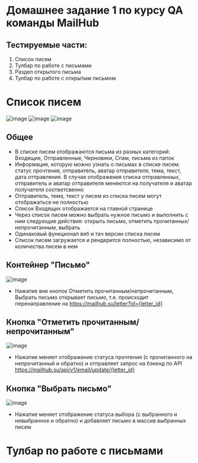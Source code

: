 # Домашнее задание 1 по курсу QA команды MailHub

## Тестируемые части:
1. Список писем
2. Тулбар по работе с письмами
3. Раздел открытого письма
4. Тулбар по работе с открытым письмом

# Список писем

![image](https://github.com/user-attachments/assets/4012b072-c7f4-47d7-8a58-246ca3949740)
![image](https://github.com/user-attachments/assets/9a03bbfe-ba6c-44fd-8bbc-39697f5983f6)
![image](https://github.com/user-attachments/assets/9f253fc0-bfdc-4a8d-9eb2-e84d464e1362)
## Общее

* В списке писем отображаются письма из разных категорий: Входящие, Отправленные, Черновики, Спам, письма из папок
* Информация, которую можно узнать о письмах в списке писем: статус прочтения, отправитель, аватар отправителя, тема, текст, дата отправления. В случае отображения списка отправленных, отправитель и аватар отправителя меняются на получателя и аватар получателя соответсвенно
* Отправитель, тема, текст у писем из списка писем могут отображаться не полностью
* Список Входящих отображается на главной странице
* Через список писем можно выбрать нужное письмо и выполнить с ним следующие действия: открыть письмо, отметить прочитанных/непрочитанным, выбрать
* Одинаковый функционал веб и тач версии списка писем
* Список писем загружается и рендерится полностью, независимо от количества писем в нем

## Контейнер "Письмо"

![image](https://github.com/user-attachments/assets/4c06bb63-c3e9-462c-998a-273ebfcf5166)

* Нажатие вне кнопок Отметить прочитанным/непрочитанным, Выбрать письмо открывает письмо, т.е. происходит перенаправление на https://mailhub.su/letter?id={letter_id}

## Кнопка "Отметить прочитанным/непрочитанным"

![image](https://github.com/user-attachments/assets/612f7e8d-a1b2-47bf-bcb7-1b7888b3b899)

* Нажатие меняет отображение статуса прочтения (с прочитанного на непрочитанный и обратно) и отправляет запрос на бэкенд по API https://mailhub.su/api/v1/email/update/{letter_id}

## Кнопка "Выбрать письмо"

![image](https://github.com/user-attachments/assets/681ab929-c03a-41d8-afd4-d65d9436bcea)

* Нажатие меняет отображение статуса выбора (с выбранного и невыбранное и обратно) и добавляет письмо в массив выбранных писем


# Тулбар по работе с письмами

